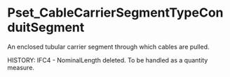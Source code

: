 # Pset_CableCarrierSegmentTypeConduitSegment

An enclosed tubular carrier segment through which cables are pulled.
<!-- end of short definition -->

HISTORY: IFC4 - NominalLength deleted. To be handled as a quantity measure.
